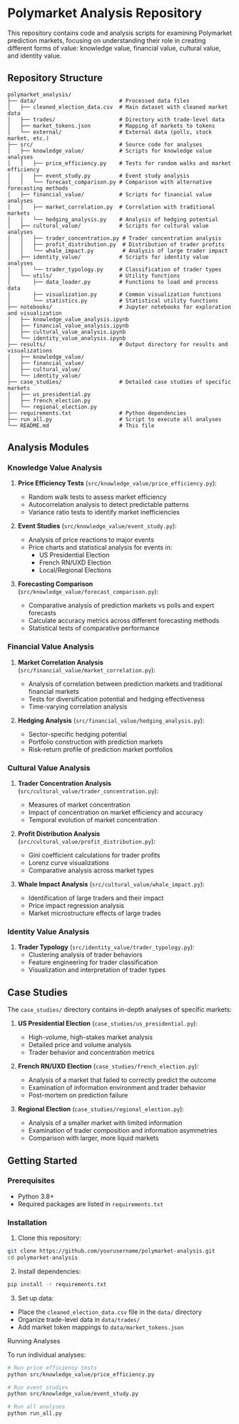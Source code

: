 # Polymarket Analysis Repository

This repository contains code and analysis scripts for examining Polymarket prediction markets, focusing on understanding their role in creating different forms of value: knowledge value, financial value, cultural value, and identity value.

## Repository Structure

```
polymarket_analysis/
├── data/                          # Processed data files
│   ├── cleaned_election_data.csv  # Main dataset with cleaned market data
│   ├── trades/                    # Directory with trade-level data
│   ├── market_tokens.json         # Mapping of markets to tokens
│   └── external/                  # External data (polls, stock market, etc.)
├── src/                           # Source code for analyses
│   ├── knowledge_value/           # Scripts for knowledge value analyses
│   │   ├── price_efficiency.py    # Tests for random walks and market efficiency
│   │   ├── event_study.py         # Event study analysis
│   │   └── forecast_comparison.py # Comparison with alternative forecasting methods
│   ├── financial_value/           # Scripts for financial value analyses
│   │   ├── market_correlation.py  # Correlation with traditional markets
│   │   └── hedging_analysis.py    # Analysis of hedging potential
│   ├── cultural_value/            # Scripts for cultural value analyses
│   │   ├── trader_concentration.py # Trader concentration analysis
│   │   ├── profit_distribution.py  # Distribution of trader profits
│   │   └── whale_impact.py         # Analysis of large trader impact
│   ├── identity_value/            # Scripts for identity value analyses
│   │   └── trader_typology.py     # Classification of trader types
│   └── utils/                     # Utility functions
│       ├── data_loader.py         # Functions to load and process data
│       ├── visualization.py       # Common visualization functions
│       └── statistics.py          # Statistical utility functions
├── notebooks/                     # Jupyter notebooks for exploration and visualization
│   ├── knowledge_value_analysis.ipynb
│   ├── financial_value_analysis.ipynb
│   ├── cultural_value_analysis.ipynb
│   └── identity_value_analysis.ipynb
├── results/                       # Output directory for results and visualizations
│   ├── knowledge_value/
│   ├── financial_value/
│   ├── cultural_value/
│   └── identity_value/
├── case_studies/                  # Detailed case studies of specific markets
│   ├── us_presidential.py
│   ├── french_election.py
│   └── regional_election.py
├── requirements.txt               # Python dependencies
├── run_all.py                     # Script to execute all analyses
└── README.md                      # This file
```

## Analysis Modules

### Knowledge Value Analysis

1. **Price Efficiency Tests** (`src/knowledge_value/price_efficiency.py`):

   - Random walk tests to assess market efficiency
   - Autocorrelation analysis to detect predictable patterns
   - Variance ratio tests to identify market inefficiencies

2. **Event Studies** (`src/knowledge_value/event_study.py`):

   - Analysis of price reactions to major events
   - Price charts and statistical analysis for events in:
     - US Presidential Election
     - French RN/UXD Election
     - Local/Regional Elections

3. **Forecasting Comparison** (`src/knowledge_value/forecast_comparison.py`):
   - Comparative analysis of prediction markets vs polls and expert forecasts
   - Calculate accuracy metrics across different forecasting methods
   - Statistical tests of comparative performance

### Financial Value Analysis

1. **Market Correlation Analysis** (`src/financial_value/market_correlation.py`):

   - Analysis of correlation between prediction markets and traditional financial markets
   - Tests for diversification potential and hedging effectiveness
   - Time-varying correlation analysis

2. **Hedging Analysis** (`src/financial_value/hedging_analysis.py`):
   - Sector-specific hedging potential
   - Portfolio construction with prediction markets
   - Risk-return profile of prediction market portfolios

### Cultural Value Analysis

1. **Trader Concentration Analysis** (`src/cultural_value/trader_concentration.py`):

   - Measures of market concentration
   - Impact of concentration on market efficiency and accuracy
   - Temporal evolution of market concentration

2. **Profit Distribution Analysis** (`src/cultural_value/profit_distribution.py`):

   - Gini coefficient calculations for trader profits
   - Lorenz curve visualizations
   - Comparative analysis across market types

3. **Whale Impact Analysis** (`src/cultural_value/whale_impact.py`):
   - Identification of large traders and their impact
   - Price impact regression analysis
   - Market microstructure effects of large trades

### Identity Value Analysis

1. **Trader Typology** (`src/identity_value/trader_typology.py`):
   - Clustering analysis of trader behaviors
   - Feature engineering for trader classification
   - Visualization and interpretation of trader types

## Case Studies

The `case_studies/` directory contains in-depth analyses of specific markets:

1. **US Presidential Election** (`case_studies/us_presidential.py`):

   - High-volume, high-stakes market analysis
   - Detailed price and volume analysis
   - Trader behavior and concentration metrics

2. **French RN/UXD Election** (`case_studies/french_election.py`):

   - Analysis of a market that failed to correctly predict the outcome
   - Examination of information environment and trader behavior
   - Post-mortem on prediction failure

3. **Regional Election** (`case_studies/regional_election.py`):
   - Analysis of a smaller market with limited information
   - Examination of trader composition and information asymmetries
   - Comparison with larger, more liquid markets

## Getting Started

### Prerequisites

- Python 3.8+
- Required packages are listed in `requirements.txt`

### Installation

1. Clone this repository:

```bash
git clone https://github.com/yourusername/polymarket-analysis.git
cd polymarket-analysis
```

2. Install dependencies:

```bash
pip install -r requirements.txt
```

3. Set up data:

- Place the `cleaned_election_data.csv` file in the `data/` directory
- Organize trade-level data in `data/trades/`
- Add market token mappings to `data/market_tokens.json`

Running Analyses

To run individual analyses:

```bash
# Run price efficiency tests
python src/knowledge_value/price_efficiency.py

# Run event studies
python src/knowledge_value/event_study.py

# Run all analyses
python run_all.py
```
